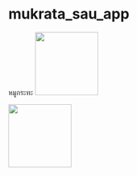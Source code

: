 # mukrata_sau_app
หมูกระทะ
<img width="125px" src="https://github.com/beampra/mukrata_sau_app/assets/165864011/b214497e-4c86-424a-8eb0-7e3f5fded802">

<img width="125px" src="https://github.com/beampra/mukrata_sau_app/assets/165864011/2955052b-b097-447f-a6ca-44d207333e65">

